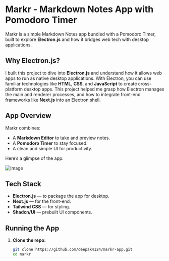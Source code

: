 # Markr - Markdown Notes App with Pomodoro Timer 

Markr is a simple Markdown Notes app bundled with a Pomodoro Timer, built to explore **Electron.js** and how it bridges web tech with desktop applications.

## Why Electron.js?

I built this project to dive into **Electron.js** and understand how it allows web apps to run as native desktop applications. With Electron, you can use familiar technologies like **HTML**, **CSS**, and **JavaScript** to create cross-platform desktop apps. This project helped me grasp how Electron manages the main and renderer processes, and how to integrate front-end frameworks like **Next.js** into an Electron shell.

## App Overview

Markr combines:

-  A **Markdown Editor** to take and preview notes.
-  A **Pomodoro Timer** to stay focused.
-  A clean and simple UI for productivity.

Here’s a glimpse of the app:

![image](https://github.com/user-attachments/assets/8bf31553-1f68-460f-ad55-4a4c79d3650d)


## Tech Stack

- **Electron.js** — to package the app for desktop.
- **Next.js** — for the front-end.
- **Tailwind CSS** — for styling.
- **Shadcn/UI** — prebuilt UI components.

## Running the App

1. **Clone the repo:**

   ```bash
   git clone https://github.com/deepak4124/markr-app.git
   cd markr

